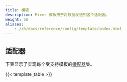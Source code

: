 ```yaml
---
title: 模板
description: Mixer 模板用于将数据发送到各个适配器。
weight: 50
aliases:
    - /zh/docs/reference/config/template/index.html
---
```


## 适配器

下表显示了实现每个受支持模板的[适配器](/zh/docs/reference/config/policy-and-telemetry/adapters)集。

{{< template_table >}}
